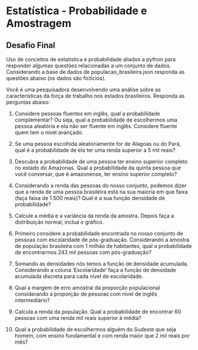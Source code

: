 # Estatística - Probabilidade e Amostragem
## Desafio Final
Uso de conceitos de estatística e probabilidade aliados a python para responder algumas questões relacionadas a um conjunto de dados.
Considerando a base de dados de populacao_brasileira.json responda as questões abaixo (os dados são fictícios).

Você é uma pesquisadora desenvolvendo uma análise sobre as características da força de trabalho nos estados brasileiros. Responda as perguntas abaixo:

1. Considere pessoas fluentes em inglês, qual a probabilidade complementar? Ou seja, qual a probabilidade de escolhermos uma pessoa aleatória e ela não ser fluente em inglês. Considere fluente quem tem o nível avançado.

2. Se uma pessoa escolhida aleatoriamente for de Alagoas ou do Pará, qual é a probabilidade de ela ter uma renda superior a 5 mil reais?

3. Descubra a probabilidade de uma pessoa ter ensino superior completo no estado do Amazonas. Qual a probabilidade da quinta pessoa que você conversar, que é amazonense, ter ensino superior completo?

4. Considerando a renda das pessoas do nosso conjunto, podemos dizer que a renda de uma pessoa brasileira está na sua maioria em que faixa (faça faixa de 1.500 reais)? Qual é a sua função densidade de probabilidade?

5. Calcule a média e a variância da renda da amostra. Depois faça a distribuição normal, inclua o gráfico.

6. Primeiro considere a probabilidade encontrada no nosso conjunto de pessoas com escolaridade de pós-graduação. Considerando a amostra de população brasileira com 1 milhão de habitantes, qual a probabilidade de encontrarmos 243 mil pessoas com pós-graduação?

7. Somando as densidades nós temos a função de densidade acumulada. Considerando a coluna ‘Escolaridade’ faça a função de densidade acumulada discreta para cada nível de escolaridade.

8. Qual a margem de erro amostral da proporção populacional considerando a proporção de pessoas com nível de inglês intermediário?

9. Calcula a renda da população. Qual a probabilidade de encontrar 60 pessoas com uma renda mil reais superior à média?

10. Qual a probabilidade de escolhermos alguém do Sudeste que seja homem, com ensino fundamental e com renda maior que 2 mil reais por mês?
